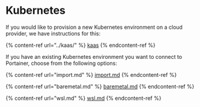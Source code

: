 # Kubernetes

If you would like to provision a new Kubernetes environment on a cloud provider, we have instructions for this:

{% content-ref url="../kaas/" %}
[kaas](../kaas/)
{% endcontent-ref %}

If you have an existing Kubernetes environment you want to connect to Portainer, choose from the following options:

{% content-ref url="import.md" %}
[import.md](import.md)
{% endcontent-ref %}

{% content-ref url="baremetal.md" %}
[baremetal.md](baremetal.md)
{% endcontent-ref %}

{% content-ref url="wsl.md" %}
[wsl.md](wsl.md)
{% endcontent-ref %}

